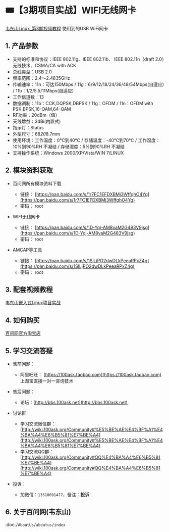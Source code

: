 # 🎟【3期项目实战】WIFI无线网卡

[韦东山Linux_第3期视频教程](http://weidongshan.gitee.io/informationdownloadcenter/documentation/videos_tutorial/embedded_linux/phase3.html) 使用到的USB WiFi网卡

## 1. 产品参数

- 支持的标准和协议：IEEE 802.11g、IEEE 802.11b、 IEEE 802.11n（draft 2.0）无线技术、CSMA/CA with ACK
- 总线类型：USB 2.0
- 频率范围：2.4～2.4835GHz
- 传输速率：11n：可达150Mbps / 11g：6/9/12/18/24/36/48/54Mbps(自适应) / 11b：1/2/5.5/11Mbps(自适应)
- 工作信道数：13
- 数据调制：11b：CCK,DQPSK,DBPSK / 11g：OFDM / 11n：OFDM with PSK,BPSK,16-QAM,64-QAM
- RF功率：20dBm（值）
- 天线增益：2dBi(内置式)
- 指示灯：Status
- 外型尺寸：68*20*8.7mm
- 使用环境：工作温度：0℃到40℃ / 存储温度：-40℃到70℃ / 工作湿度：10%到90%RH 不凝结 / 存储湿度：5%到90%RH 不凝结
- 支持操作系统：Windows 2000/XP/Vista/WIN 7/LINUX

## 2. 模块资料获取

- 百问网所有模块资料下载
  - 链接： [https://pan.baidu.com/s/1r7FC1EFDXBMj3WffqhO4Yg](https://pan.baidu.com/s/1r7FC1EFDXBMj3WffqhO4Yg)
  - 密码： root
 
- WIFI无线网卡
  - 链接： [https://pan.baidu.com/s/1D-Yqj-AM8vaM2G483V9jsg](https://pan.baidu.com/s/1D-Yqj-AM8vaM2G483V9jsg)
  - 密码： root
 
- AMCAP等工具
  - 链接： [https://pan.baidu.com/s/1SlLjPO2dwDLkPeeaRPxZ4g](https://pan.baidu.com/s/1SlLjPO2dwDLkPeeaRPxZ4g)
  - 密码： root

## 3. 配套视频教程

[韦东山嵌入式Linux项目实战](https://item.taobao.com/item.htm?&id=553748939394)

## 4. 如何购买

[百问网官方淘宝店](https://item.taobao.com/item.htm?id=36128670409)

## 5. 学习交流答疑

- 售前问题：
  - 阿里旺旺： [https://100ask.taobao.com](https://100ask.taobao.com) 上淘宝直接一对一咨询技术
  
- 售后问题：
  - 论坛：[http://bbs.100ask.net](http://bbs.100ask.net)
  
- 讨论群
  - 学习交流微信群：[http://wiki.100ask.org/Community#%E5%BE%AE%E4%BF%A1%E4%BA%A4%E6%B5%81%E7%BE%A4](http://wiki.100ask.org/Community#%E5%BE%AE%E4%BF%A1%E4%BA%A4%E6%B5%81%E7%BE%A4)
  - 学习交流QQ群：  [http://wiki.100ask.org/Community#QQ%E4%BA%A4%E6%B5%81%E7%BE%A4](http://wiki.100ask.org/Community#QQ%E4%BA%A4%E6%B5%81%E7%BE%A4)

- 投诉：
  - 加微信：``13510691477``，备注：**投诉**


## 6. 关于百问网(韦东山)

 :doc:`/AboutUs/aboutus/index`

 
 
 

